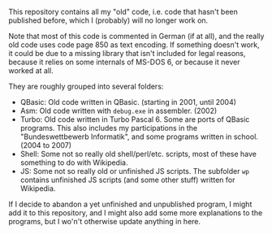 This repository contains all my "old" code, i.e. code that hasn't been published before, which I (probably) will no longer work on.

Note that most of this code is commented in German (if at all), and the really old code uses code page 850 as text encoding. If something doesn't work, it could be due to a missing library that isn't included for legal reasons, because it relies on some internals of MS-DOS 6, or because it never worked at all.

They are roughly grouped into several folders:

* QBasic: Old code written in QBasic. (starting in 2001, until 2004)
* Asm: Old code written with `debug.exe` in assembler. (2002)
* Turbo: Old code written in Turbo Pascal 6. Some are ports of QBasic programs. This also includes my participations in the "Bundeswettbewerb Informatik", and some programs written in school. (2004 to 2007)
* Shell: Some not so really old shell/perl/etc. scripts, most of these have something to do with Wikipedia.
* JS: Some not so really old or unfinished JS scripts. The subfolder `wp` contains unfinished JS scripts (and some other stuff) written for Wikipedia.

If I decide to abandon a yet unfinished and unpublished program, I might add it to this repository, and I might also add some more explanations to the programs, but I wo'n't otherwise update anything in here.
